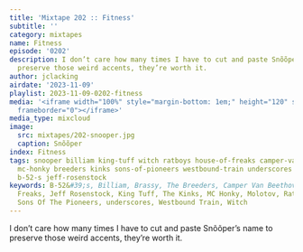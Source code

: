 ```yaml
---
title: 'Mixtape 202 :: Fitness'
subtitle: ''
category: mixtapes
name: Fitness
episode: '0202'
description: I don’t care how many times I have to cut and paste Snõõper’s name to
  preserve those weird accents, they’re worth it.
author: jclacking
airdate: '2023-11-09'
playlist: 2023-11-09-0202-fitness
media: '<iframe width="100%" style="margin-bottom: 1em;" height="120" src="https://www.mixcloud.com/widget/iframe/?feed=%2Flouderthanwar%2Fthe-mixtape-202-fitness-2023-11-09%2F&hide_artwork=1&hide_cover=1&light=1"
  frameborder="0"></iframe>'
media_type: mixcloud
image:
  src: mixtapes/202-snooper.jpg
  caption: Snõõper
index: Fitness
tags: snooper billiam king-tuff witch ratboys house-of-freaks camper-van-beethoven
  mc-honky breeders kinks sons-of-pioneers westbound-train underscores brassy molotov
  b-52-s jeff-rosenstock
keywords: B-52&#39;s, Billiam, Brassy, The Breeders, Camper Van Beethoven, House of
  Freaks, Jeff Rosenstock, King Tuff, The Kinks, MC Honky, Molotov, Ratboys, Snõõper,
  Sons Of The Pioneers, underscores, Westbound Train, Witch
---
```

I don’t care how many times I have to cut and paste Snõõper’s name to preserve those weird accents, they’re worth it.
